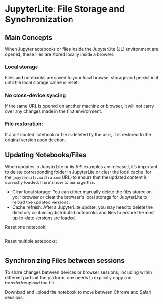 # JupyterLite: File Storage and Synchronization

## Main Concepts

When Jupyter notebooks or files inside the JupyterLite (JL) environment are opened, these files are stored locally inside a browser.

### Local storage

Files and notebooks are saved to your local browser storage and persist in it until the local storage cache is reset.

### No cross-device syncing

If the same URL is opened on another machine or browser, it will not carry over any changes made in the first environment.

### File restoration: 

If a distributed notebook or file is deleted by the user, it is restored to the original version upon deletion.

## Updating Notebooks/Files

When updates to JupyterLite or its API examples are released, it’s important to delete corresponding folder in JupyterLite or clear the local cache (for the `jupyterlite.mat3ra.com` URL) to ensure that the updated content is correctly loaded. Here's how to manage this:

- Clear local storage: You can either manually delete the files stored on your browser or clear the browser's local storage for JupyterLite to reload the updated versions.
- Cache refresh: After a JupyterLite update, you may need to delete the directory containing distributed notebooks and files to ensure the most up-to-date versions are loaded.

Reset one notebook:

<img data-gifffer="/images/jupyterlite/jl-delete-reset-notebook.gif" />

Reset multiple notebooks:

<img data-gifffer="/images/jupyterlite/jl-delete-reset-multiple.gif" />


## Synchronizing Files between sessions

To share changes between devices or browser sessions, including within different parts of the platform, one needs to explicitly copy and transfer/reupload the file.

Download and upload the notebook to move between Chrome and Safari sessions:

<img data-gifffer="/images/jupyterlite/jl-download-upload.gif" />
